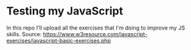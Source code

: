 # Testing my JavaScript
In this repo I'll upload all the exercises that I'm doing to improve my JS skills.
Source: https://www.w3resource.com/javascript-exercises/javascript-basic-exercises.php
